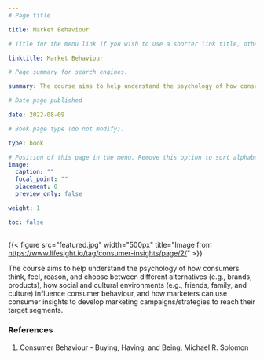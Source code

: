 ```yaml
---
# Page title

title: Market Behaviour

# Title for the menu link if you wish to use a shorter link title, otherwise remove this option.

linktitle: Market Behaviour

# Page summary for search engines.

summary: The course aims to help understand the psychology of how consumers think, feel, reason, and choose between different alternatives (e.g., brands, products), how social and cultural environments (e.g., friends, family, and culture) influence consumer behaviour, and how marketers can use consumer insights to develop marketing campaigns/strategies to reach their target segments.

# Date page published

date: 2022-08-09

# Book page type (do not modify).

type: book

# Position of this page in the menu. Remove this option to sort alphabetically.
image:
  caption: ""
  focal_point: ""
  placement: 0
  preview_only: false

weight: 1

toc: false
---
```


{{< figure src="featured.jpg" width="500px" title="Image from https://www.lifesight.io/tag/consumer-insights/page/2/" >}}

The course aims to help understand the psychology of how consumers think, feel, reason, and choose between different alternatives (e.g., brands, products), how social and cultural environments (e.g., friends, family, and culture) influence consumer behaviour, and how marketers can use consumer insights to develop marketing campaigns/strategies to reach their target segments.

### References

1. Consumer Behaviour - Buying, Having, and Being. Michael R. Solomon
